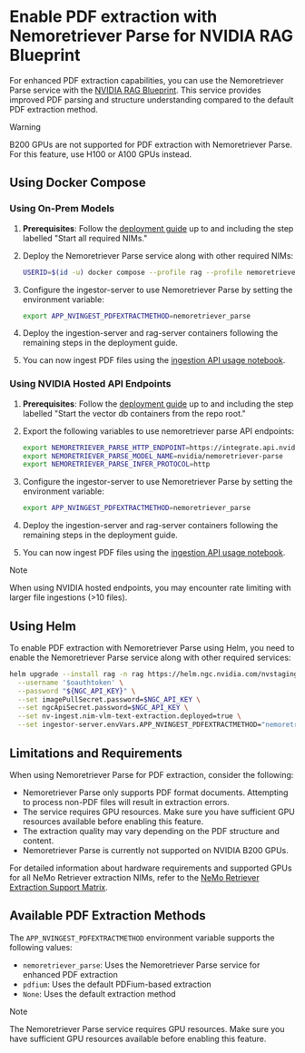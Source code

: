 <!--
  SPDX-FileCopyrightText: Copyright (c) 2025 NVIDIA CORPORATION & AFFILIATES. All rights reserved.
  SPDX-License-Identifier: Apache-2.0
-->

# Enable PDF extraction with Nemoretriever Parse for NVIDIA RAG Blueprint

For enhanced PDF extraction capabilities, you can use the Nemoretriever Parse service with the [NVIDIA RAG Blueprint](readme.md). This service provides improved PDF parsing and structure understanding compared to the default PDF extraction method.

> [!WARNING]
>
> B200 GPUs are not supported for PDF extraction with Nemoretriever Parse.
> For this feature, use H100 or A100 GPUs instead.



## Using Docker Compose

### Using On-Prem Models

1. **Prerequisites**: Follow the [deployment guide](deploy-docker-self-hosted.md) up to and including the step labelled "Start all required NIMs."

2. Deploy the Nemoretriever Parse service along with other required NIMs:
   ```bash
   USERID=$(id -u) docker compose --profile rag --profile nemoretriever-parse -f deploy/compose/nims.yaml up -d
   ```

3. Configure the ingestor-server to use Nemoretriever Parse by setting the environment variable:
   ```bash
   export APP_NVINGEST_PDFEXTRACTMETHOD=nemoretriever_parse
   ```

4. Deploy the ingestion-server and rag-server containers following the remaining steps in the deployment guide.

5. You can now ingest PDF files using the [ingestion API usage notebook](../notebooks/ingestion_api_usage.ipynb).

### Using NVIDIA Hosted API Endpoints

1. **Prerequisites**: Follow the [deployment guide](deploy-docker-nvidia-hosted.md) up to and including the step labelled "Start the vector db containers from the repo root."


2. Export the following variables to use nemoretriever parse API endpoints:

   ```bash
   export NEMORETRIEVER_PARSE_HTTP_ENDPOINT=https://integrate.api.nvidia.com/v1/chat/completions
   export NEMORETRIEVER_PARSE_MODEL_NAME=nvidia/nemoretriever-parse
   export NEMORETRIEVER_PARSE_INFER_PROTOCOL=http
   ```

3. Configure the ingestor-server to use Nemoretriever Parse by setting the environment variable:
   ```bash
   export APP_NVINGEST_PDFEXTRACTMETHOD=nemoretriever_parse
   ```

4. Deploy the ingestion-server and rag-server containers following the remaining steps in the deployment guide.

5. You can now ingest PDF files using the [ingestion API usage notebook](../notebooks/ingestion_api_usage.ipynb).

> [!Note]
> When using NVIDIA hosted endpoints, you may encounter rate limiting with larger file ingestions (>10 files).

## Using Helm

To enable PDF extraction with Nemoretriever Parse using Helm, you need to enable the Nemoretriever Parse service along with other required services:

```bash
helm upgrade --install rag -n rag https://helm.ngc.nvidia.com/nvstaging/blueprint/charts/nvidia-blueprint-rag-v2.3.0.tgz \
  --username '$oauthtoken' \
  --password "${NGC_API_KEY}" \
  --set imagePullSecret.password=$NGC_API_KEY \
  --set ngcApiSecret.password=$NGC_API_KEY \
  --set nv-ingest.nim-vlm-text-extraction.deployed=true \
  --set ingestor-server.envVars.APP_NVINGEST_PDFEXTRACTMETHOD="nemoretriever_parse"
```

## Limitations and Requirements

When using Nemoretriever Parse for PDF extraction, consider the following:

- Nemoretriever Parse only supports PDF format documents. Attempting to process non-PDF files will result in extraction errors.
- The service requires GPU resources. Make sure you have sufficient GPU resources available before enabling this feature.
- The extraction quality may vary depending on the PDF structure and content.
- Nemoretriever Parse is currently not supported on NVIDIA B200 GPUs.

For detailed information about hardware requirements and supported GPUs for all NeMo Retriever extraction NIMs, refer to the [NeMo Retriever Extraction Support Matrix](https://docs.nvidia.com/nemo/retriever/extraction/support-matrix/).

## Available PDF Extraction Methods

The `APP_NVINGEST_PDFEXTRACTMETHOD` environment variable supports the following values:

- `nemoretriever_parse`: Uses the Nemoretriever Parse service for enhanced PDF extraction
- `pdfium`: Uses the default PDFium-based extraction
- `None`: Uses the default extraction method

> [!Note]
> The Nemoretriever Parse service requires GPU resources. Make sure you have sufficient GPU resources available before enabling this feature.

